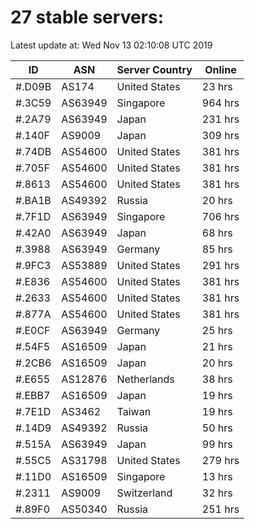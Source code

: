 # 27 stable servers:

Latest update at: Wed Nov 13 02:10:08 UTC 2019

| ID | ASN | Server Country | Online |
| -- | --- | -------------- | ------ |
| #.D09B | AS174 | United States | 23 hrs |
| #.3C59 | AS63949 | Singapore | 964 hrs |
| #.2A79 | AS63949 | Japan | 231 hrs |
| #.140F | AS9009 | Japan | 309 hrs |
| #.74DB | AS54600 | United States | 381 hrs |
| #.705F | AS54600 | United States | 381 hrs |
| #.8613 | AS54600 | United States | 381 hrs |
| #.BA1B | AS49392 | Russia | 20 hrs |
| #.7F1D | AS63949 | Singapore | 706 hrs |
| #.42A0 | AS63949 | Japan | 68 hrs |
| #.3988 | AS63949 | Germany | 85 hrs |
| #.9FC3 | AS53889 | United States | 291 hrs |
| #.E836 | AS54600 | United States | 381 hrs |
| #.2633 | AS54600 | United States | 381 hrs |
| #.877A | AS54600 | United States | 381 hrs |
| #.E0CF | AS63949 | Germany | 25 hrs |
| #.54F5 | AS16509 | Japan | 21 hrs |
| #.2CB6 | AS16509 | Japan | 20 hrs |
| #.E655 | AS12876 | Netherlands | 38 hrs |
| #.EBB7 | AS16509 | Japan | 19 hrs |
| #.7E1D | AS3462 | Taiwan | 19 hrs |
| #.14D9 | AS49392 | Russia | 50 hrs |
| #.515A | AS63949 | Japan | 99 hrs |
| #.55C5 | AS31798 | United States | 279 hrs |
| #.11D0 | AS16509 | Singapore | 13 hrs |
| #.2311 | AS9009 | Switzerland | 32 hrs |
| #.89F0 | AS50340 | Russia | 251 hrs |

